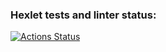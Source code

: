 ### Hexlet tests and linter status:
[![Actions Status](https://github.com/MacNoob/devops-for-programmers-project-77/workflows/hexlet-check/badge.svg)](https://github.com/MacNoob/devops-for-programmers-project-77/actions)